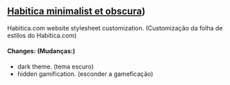 ## [Habitica minimalist et obscura](https://userstyles.world/style/9765/habitica-minimalist-et-obscura))
Habitica.com website stylesheet customization. (Customização da folha de estilos do Habitica.com)
#### Changes: (Mudanças:)
- dark theme. (tema escuro)
- hidden gamification. (esconder a gameficação)
